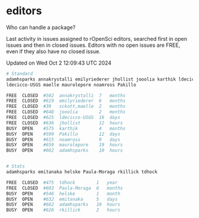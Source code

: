 # editors

Who can handle a package?

Last activity in issues assigned to rOpenSci editors, searched first in open
issues and then in closed issues. Editors with no open issues are FREE, even if
they also have no closed issue.


Updated on Wed Oct 2 12:09:43 UTC 2024

```bash
# Standard
adamhsparks annakrystalli emilyriederer jhollist jooolia karthik ldecicco
ldecicco-USGS maelle maurolepore noamross Pakillo

FREE  CLOSED  #502  annakrystalli  7   months
FREE  CLOSED  #619  emilyriederer  6   months
FREE  CLOSED  #39   sckott,maelle  2   months
FREE  CLOSED  #648  jooolia        2   months
FREE  CLOSED  #625  ldecicco-USGS  16  days
FREE  CLOSED  #636  jhollist       12  hours
BUSY  OPEN    #575  karthik        4   months
BUSY  OPEN    #599  Pakillo        12  days
BUSY  OPEN    #615  noamross       9   days
BUSY  OPEN    #659  maurolepore    19  hours
BUSY  OPEN    #662  adamhsparks    10  hours


# Stats
adamhsparks emitanaka helske Paula-Moraga rkillick tdhock

FREE  CLOSED  #475  tdhock        1   year
FREE  CLOSED  #603  Paula-Moraga  6   months
BUSY  OPEN    #546  helske        1   month
BUSY  OPEN    #632  emitanaka     5   days
BUSY  OPEN    #662  adamhsparks   10  hours
BUSY  OPEN    #626  rkillick      2   hours
```
